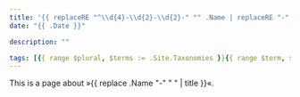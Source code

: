 ```yaml
---
title: '{{ replaceRE "^\\d{4}-\\d{2}-\\d{2}-" "" .Name | replaceRE "-" " " | title }}'
date: "{{ .Date }}"

description: ""

tags: [{{ range $plural, $terms := .Site.Taxonomies }}{{ range $term, $val := $terms }}"{{ printf "%s" $term }}",{{ end }}{{ end }}]
---
```


This is a page about »{{ replace .Name "-" " " | title }}«.
